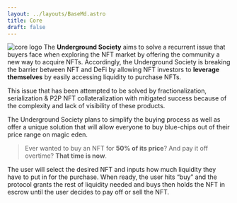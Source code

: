 ```yaml
---
layout: ../layouts/BaseMd.astro
title: Core
draft: false
---
```

![core logo](/images/logo.webp)
The **Underground Society** aims to solve a recurrent issue that buyers face when exploring the NFT market by offering the community a new way to acquire NFTs. Accordingly, the Underground Society is breaking the barrier between NFT and DeFi by allowing NFT investors to **leverage themselves** by easily accessing liquidity to purchase NFTs.

This issue that has been attempted to be solved by fractionalization, serialization & P2P NFT collateralization with mitigated success because of the complexity and lack of visibility of these products.

The Underground Society plans to simplify the buying process as well as offer a unique solution that will allow everyone to buy blue-chips out of their price range on magic eden.

> Ever wanted to buy an NFT for **50% of its price**? And pay it off overtime?  **That time is now**. 

The user will select the desired NFT and inputs how much liquidity they have to put in for the purchase. When ready, the user hits “buy” and the protocol grants the rest of liquidity needed and buys then holds the NFT in escrow until the user decides to pay off or sell the NFT.  
